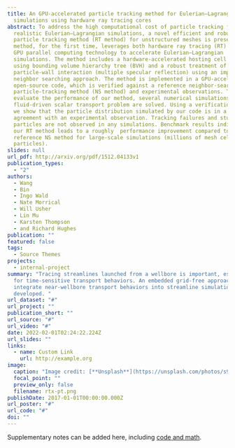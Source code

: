 ```yaml
---
title: An GPU-accelerated particle tracking method for Eulerian–Lagrangian
  simulations using hardware ray tracing cores
abstract: To address the high computational cost of particle tracking for
  realistic Eulerian–Lagrangian simulations, a novel efficient and robust
  particle tracking method (RT method) for unstructured meshes is presented. The
  method, for the first time, leverages both hardware ray tracing (RT) cores and
  GPU parallel computing technology to accelerate Eulerian–Lagrangian
  simulations. The method includes a hardware-accelerated hosting cell locator
  using bounding volume hierarchy tree (BVH) and a robust treatment of
  particle-wall interaction (multiple specular reflection) using an improved
  neighbor searching approach. The method is implemented in a GPU-accelerated
  open-source code, which is verified against a reference neighbor-searching
  particle-tracking method (NS method) and experimental observations. To
  evaluate the performance of our method, several numerical simulations of
  fluid-driven scalar transport problem are solved. Using a verification case,
  we show that the particle distribution simulated by our code is in a good
  agreement with an experimental observation. Tracking failures and stuck
  particles are not observed in any simulations. Benchmark results indicate that
  our RT method leads to a roughly  performance improvement compared to the
  reference NS method for large-scale simulations (millions of mesh cells and
  particles).
slides: null
url_pdf: http://arxiv.org/pdf/1512.04133v1
publication_types:
  - "2"
authors:
  - Wang
  - Bin
  - Ingo Wald
  - Nate Morrical
  - Will Usher
  - Lin Mu
  - Karsten Thompson
  - and Richard Hughes
publication: ""
featured: false
tags:
  - Source Themes
projects:
  - internal-project
summary: "Tracing streamlines launched from a wellbore is important, especially
  for time-sensitive transport behaviors. An embedded grid-free approach to
  integrate near-wellbore transport behaviors into streamline simulations is
  developed. "
url_dataset: "#"
url_project: ""
publication_short: ""
url_source: "#"
url_video: "#"
date: 2022-02-01T02:24:22.224Z
url_slides: ""
links:
  - name: Custom Link
    url: http://example.org
image:
  caption: "Image credit: [**Unsplash**](https://unsplash.com/photos/s9CC2SKySJM)"
  focal_point: ""
  preview_only: false
  filename: rtx-pt.png
publishDate: 2017-01-01T00:00:00.000Z
url_poster: "#"
url_code: "#"
doi: ""
---
```


Supplementary notes can be added here, including [code and math](https://wowchemy.com/docs/content/writing-markdown-latex/).
